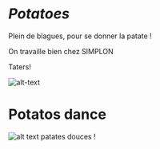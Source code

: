 # ***Potatoes***
Plein de blagues, pour se donner la patate !

On travaille bien chez SIMPLON

Taters!

![alt-text](https://2.bp.blogspot.com/-5FyuWqM9UJk/XFWoBF_sZrI/AAAAAAAAK_0/TpfEi5iTWEkYA6ajyG9cFCcVlNHh5U0ugCLcBGAs/s1600/potatos.jpg)

# Potatos dance
![alt text](https://media1.tenor.com/m/6cy01cOku4kAAAAC/dancing-potato.gif)
patates douces !
